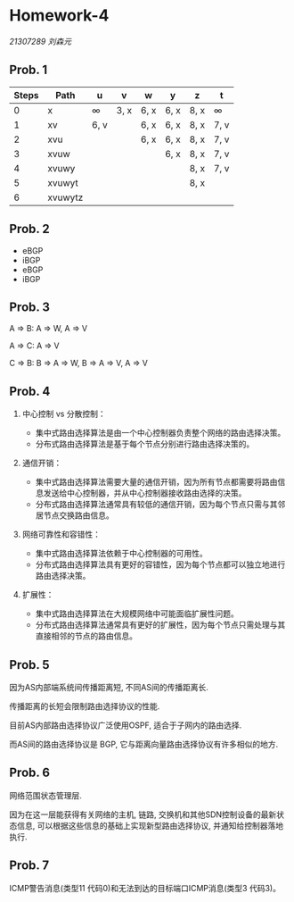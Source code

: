 # Homework-4

*21307289 刘森元*

## Prob. 1

| Steps | Path    | u        | v    | w    | y    | z    | t        |
| ----- | ------- | -------- | ---- | ---- | ---- | ---- | -------- |
| 0     | x       | $\infty$ | 3, x | 6, x | 6, x | 8, x | $\infty$ |
| 1     | xv      | 6, v     |      | 6, x | 6, x | 8, x | 7, v     |
| 2     | xvu     |          |      | 6, x | 6, x | 8, x | 7, v     |
| 3     | xvuw    |          |      |      | 6, x | 8, x | 7, v     |
| 4     | xvuwy   |          |      |      |      | 8, x | 7, v     |
| 5     | xvuwyt  |          |      |      |      | 8, x |          |
| 6     | xvuwytz |          |      |      |      |      |          |

## Prob. 2

- eBGP
- iBGP
- eBGP
- iBGP

## Prob. 3

A => B: A => W, A => V

A => C: A => V

C => B: B => A => W, B => A => V, A => V



## Prob. 4

1. 中心控制 vs 分散控制：
   - 集中式路由选择算法是由一个中心控制器负责整个网络的路由选择决策。
   - 分布式路由选择算法是基于每个节点分别进行路由选择决策的。

2. 通信开销：
   - 集中式路由选择算法需要大量的通信开销，因为所有节点都需要将路由信息发送给中心控制器，并从中心控制器接收路由选择的决策。
   - 分布式路由选择算法通常具有较低的通信开销，因为每个节点只需与其邻居节点交换路由信息。

3. 网络可靠性和容错性：
   - 集中式路由选择算法依赖于中心控制器的可用性。
   - 分布式路由选择算法具有更好的容错性，因为每个节点都可以独立地进行路由选择决策。

4. 扩展性：
   - 集中式路由选择算法在大规模网络中可能面临扩展性问题。
   - 分布式路由选择算法通常具有更好的扩展性，因为每个节点只需处理与其直接相邻的节点的路由信息。

## Prob. 5

因为AS内部端系统间传播距离短, 不同AS间的传播距离长. 

传播距离的长短会限制路由选择协议的性能. 

目前AS内部路由选择协议广泛使用OSPF, 适合于子网内的路由选择. 

而AS间的路由选择协议是 BGP, 它与距离向量路由选择协议有许多相似的地方.

## Prob. 6

网络范围状态管理层. 

因为在这一层能获得有关网络的主机, 链路, 交换机和其他SDN控制设备的最新状态信息, 可以根据这些信息的基础上实现新型路由选择协议, 并通知给控制器落地执行.

## Prob. 7

ICMP警告消息(类型11 代码0)和无法到达的目标端口ICMP消息(类型3 代码3)。